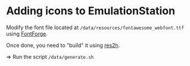 # Adding icons to EmulationStation

Modify the font file located at `/data/resources/fontawesome_webfont.ttf` using [FontForge](https://fontforge.github.io/).

Once done, you need to "build" it using [res2h](https://github.com/HorstBaerbel/res2h). 

=> Run the script `/data/generate.sh`